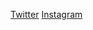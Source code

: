 [Twitter](https://twitter.com/_slowflash_)
[Instagram](https://www.instagram.com/_slowflash_/?hl=en)
